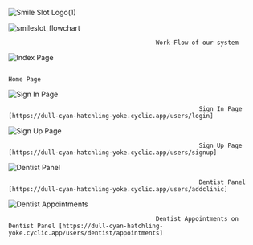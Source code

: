 ![Smile Slot Logo(1)](https://user-images.githubusercontent.com/114407593/237023642-6049b701-bd06-415a-a72d-f9e745da54a0.png)

![smileslot_flowchart](https://user-images.githubusercontent.com/114407593/237023316-5c3108eb-dbb9-40a7-83cd-111cefae1651.png)

                                             Work-Flow of our system

![Index Page](https://user-images.githubusercontent.com/114407593/237024643-b5ee418e-c884-4058-a035-05765b664a9a.png)

                                                                           Home Page

![Sign In Page](https://user-images.githubusercontent.com/114407593/237025430-850d260c-c515-4257-ad54-7d22ba6c5ce8.png)

                                                         Sign In Page [https://dull-cyan-hatchling-yoke.cyclic.app/users/login]
                                                         
![Sign Up Page](https://user-images.githubusercontent.com/114407593/237026165-7deecadc-da19-458d-889a-646c175c3463.png)

                                                         Sign Up Page [https://dull-cyan-hatchling-yoke.cyclic.app/users/signup]

![Dentist Panel](https://user-images.githubusercontent.com/114407593/237027037-5db721ec-2b41-4e20-97cb-08befdaa65b9.png)
                                                         
                                                         Dentist Panel [https://dull-cyan-hatchling-yoke.cyclic.app/users/addclinic]

![Dentist Appointments](https://user-images.githubusercontent.com/114407593/237027635-ec99bfe6-c6d8-4d76-afe6-1efbed88496a.png)

                                             Dentist Appointments on Dentist Panel [https://dull-cyan-hatchling-yoke.cyclic.app/users/dentist/appointments]
